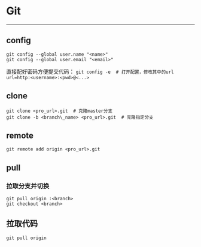 # Git
---
## config
```
git config --global user.name "<name>"
git config --global user.email "<email>"
```
直接配好密码方便提交代码：
`git config -e  # 打开配置，修改其中的url`
`url=http:<username>:<pwd>@<...>`

## clone
```
git clone <pro_url>.git  # 克隆master分支
git clone -b <branch\_name> <pro_url>.git  # 克隆指定分支
```
## remote
`git remote add origin <pro_url>.git`

## pull
### 拉取分支并切换
```
git pull origin :<branch>
git checkout <branch>
```
## 拉取代码
`git pull origin`



